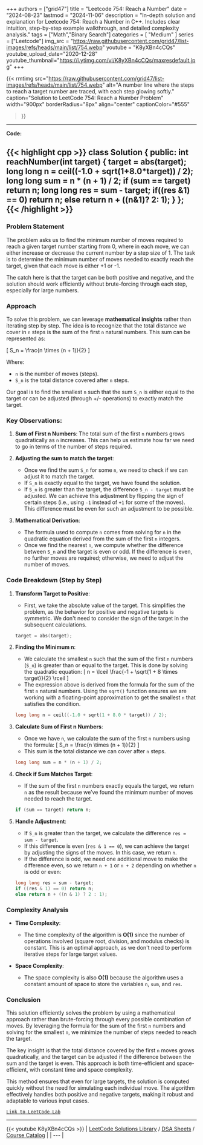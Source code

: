 
+++
authors = ["grid47"]
title = "Leetcode 754: Reach a Number"
date = "2024-08-23"
lastmod = "2024-11-06"
description = "In-depth solution and explanation for Leetcode 754: Reach a Number in C++. Includes clear intuition, step-by-step example walkthrough, and detailed complexity analysis."
tags = ["Math","Binary Search"]
categories = [
    "Medium"
]
series = ["Leetcode"]
img_src = "https://raw.githubusercontent.com/grid47/list-images/refs/heads/main/list/754.webp"
youtube = "K8yXBn4cCQs"
youtube_upload_date="2020-12-28"
youtube_thumbnail="https://i.ytimg.com/vi/K8yXBn4cCQs/maxresdefault.jpg"
+++


{{< rmtimg 
    src="https://raw.githubusercontent.com/grid47/list-images/refs/heads/main/list/754.webp" 
    alt="A number line where the steps to reach a target number are traced, with each step glowing softly."
    caption="Solution to LeetCode 754: Reach a Number Problem"
    width="900px"
    borderRadius="8px"
    align="center" 
    captionColor="#555"
>}}
---
**Code:**

{{< highlight cpp >}}
class Solution {
public:
    int reachNumber(int target) {
        target = abs(target);
        long long n = ceil((-1.0 + sqrt(1+8.0*target)) / 2);
        long long sum = n * (n + 1) / 2;
        if (sum == target) return n;
        long long res = sum - target;
        if((res &1) == 0)   return n;
        else                return n + ((n&1)? 2: 1);
    }
};
{{< /highlight >}}
---

### Problem Statement

The problem asks us to find the minimum number of moves required to reach a given target number starting from 0, where in each move, we can either increase or decrease the current number by a step size of 1. The task is to determine the minimum number of moves needed to exactly reach the target, given that each move is either +1 or -1.

The catch here is that the target can be both positive and negative, and the solution should work efficiently without brute-forcing through each step, especially for large numbers.

### Approach

To solve this problem, we can leverage **mathematical insights** rather than iterating step by step. The idea is to recognize that the total distance we cover in `n` steps is the sum of the first `n` natural numbers. This sum can be represented as:

\[
S_n = \frac{n \times (n + 1)}{2}
\]

Where:
- `n` is the number of moves (steps).
- `S_n` is the total distance covered after `n` steps.

Our goal is to find the smallest `n` such that the sum `S_n` is either equal to the target or can be adjusted (through +/- operations) to exactly match the target.

### Key Observations:
1. **Sum of First n Numbers**: The total sum of the first `n` numbers grows quadratically as `n` increases. This can help us estimate how far we need to go in terms of the number of steps required.
  
2. **Adjusting the sum to match the target**:
   - Once we find the sum `S_n` for some `n`, we need to check if we can adjust it to match the target.
   - If `S_n` is exactly equal to the target, we have found the solution.
   - If `S_n` is greater than the target, the difference `S_n - target` must be adjusted. We can achieve this adjustment by flipping the sign of certain steps (i.e., using `-1` instead of `+1` for some of the moves). This difference must be even for such an adjustment to be possible.

3. **Mathematical Derivation**:
   - The formula used to compute `n` comes from solving for `n` in the quadratic equation derived from the sum of the first `n` integers.
   - Once we find the nearest `n`, we compute whether the difference between `S_n` and the target is even or odd. If the difference is even, no further moves are required; otherwise, we need to adjust the number of moves.

### Code Breakdown (Step by Step)

1. **Transform Target to Positive**:
   - First, we take the absolute value of the target. This simplifies the problem, as the behavior for positive and negative targets is symmetric. We don't need to consider the sign of the target in the subsequent calculations.
   ```cpp
   target = abs(target);
   ```

2. **Finding the Minimum n**:
   - We calculate the smallest `n` such that the sum of the first `n` numbers (`S_n`) is greater than or equal to the target. This is done by solving the quadratic equation:
   \[
   n = \lceil \frac{-1 + \sqrt{1 + 8 \times target}}{2} \rceil
   \]
   - The expression above is derived from the formula for the sum of the first `n` natural numbers. Using the `sqrt()` function ensures we are working with a floating-point approximation to get the smallest `n` that satisfies the condition.
   ```cpp
   long long n = ceil((-1.0 + sqrt(1 + 8.0 * target)) / 2);
   ```

3. **Calculate Sum of First n Numbers**:
   - Once we have `n`, we calculate the sum of the first `n` numbers using the formula:
   \[
   S_n = \frac{n \times (n + 1)}{2}
   \]
   - This sum is the total distance we can cover after `n` steps.
   ```cpp
   long long sum = n * (n + 1) / 2;
   ```

4. **Check if Sum Matches Target**:
   - If the sum of the first `n` numbers exactly equals the target, we return `n` as the result because we’ve found the minimum number of moves needed to reach the target.
   ```cpp
   if (sum == target) return n;
   ```

5. **Handle Adjustment**:
   - If `S_n` is greater than the target, we calculate the difference `res = sum - target`.
   - If this difference is even (`res & 1 == 0`), we can achieve the target by adjusting the signs of the moves. In this case, we return `n`.
   - If the difference is odd, we need one additional move to make the difference even, so we return `n + 1` or `n + 2` depending on whether `n` is odd or even:
   ```cpp
   long long res = sum - target;
   if ((res & 1) == 0) return n;
   else return n + ((n & 1) ? 2 : 1);
   ```

### Complexity Analysis

- **Time Complexity**:
   - The time complexity of the algorithm is **O(1)** since the number of operations involved (square root, division, and modulus checks) is constant. This is an optimal approach, as we don't need to perform iterative steps for large target values.
  
- **Space Complexity**:
   - The space complexity is also **O(1)** because the algorithm uses a constant amount of space to store the variables `n`, `sum`, and `res`.

### Conclusion

This solution efficiently solves the problem by using a mathematical approach rather than brute-forcing through every possible combination of moves. By leveraging the formula for the sum of the first `n` numbers and solving for the smallest `n`, we minimize the number of steps needed to reach the target.

The key insight is that the total distance covered by the first `n` moves grows quadratically, and the target can be adjusted if the difference between the sum and the target is even. This approach is both time-efficient and space-efficient, with constant time and space complexity.

This method ensures that even for large targets, the solution is computed quickly without the need for simulating each individual move. The algorithm effectively handles both positive and negative targets, making it robust and adaptable to various input cases.

[`Link to LeetCode Lab`](https://leetcode.com/problems/reach-a-number/description/)

---
{{< youtube K8yXBn4cCQs >}}
| [LeetCode Solutions Library](https://grid47.xyz/leetcode/) / [DSA Sheets](https://grid47.xyz/sheets/) / [Course Catalog](https://grid47.xyz/courses/) |
| --- |
